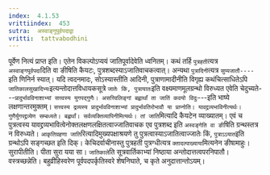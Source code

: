 ```yaml
---
index:  4.1.53
vrittiindex:  453
sutra:  अस्वाङ्गुपूर्वपदाद्वा
vritti:  tattvabodhini 
---
```


पूर्वेण नित्यं प्राप्त इति। एतेन विकल्पोऽप्ययं जातिपूर्वादेवेति ध्वनितम्। कथं तर्हि `पुत्रहती`त्यत्र `अस्वाङ्गपूर्वपदा`दिति वा ङीषिति कैयटः, पुत्रशब्दस्याऽजातिवाचकत्वात्। अन्यथा `पुत्रादिनी`त्यत्र `सुप्यजातौ----`इति णिनिर्न स्यात्। यदि त्वदनमादः, सोऽस्यास्तीति आदिनी, पुत्राणामादीनीति विगृह्य कथंचित्साधितेऽपि `जातिकालसुखादिभ्यः`इत्यन्तोदात्तविधायकसूत्रे `जातेः किं, पुत्रायातः`इति वक्ष्यमाणमूलग्रन्थो विरुध्यत एवेति चेदुच्यते---`प्रादुर्भावविनाशाभ्यां सत्त्वस्य युगपद्गुणैः। असत्त्विलिङ्गां बह्वार्थां ता जातिं कवयो विदुः`---इति भाष्ये लक्षणान्तरमुक्तम्। `सत्त्वस्य द्रव्यस्य प्रादुर्भावविनाशाभ्यां प्रादुर्भावतिरोभावौ या प्राप्नोति। यावद्द्रव्यभाविनीत्यर्थः। गुणैर्युगपद्द्रव्येण सम्बध्यते। बह्वर्थां। सर्वव्यक्तिव्यापिनीमित्यर्थः। तां जाति`मित्यादि कैयटेन व्याख्यातम्। एवं च पुत्रत्वस्य यावद्द्रव्यभावित्वेनोक्तलक्षणलक्षितत्वाज्जातिवाचक एव पुत्रशब्द इति `अस्वङ्गेति वा ङी`षिति ग्रन्थस्तत्र न विरुध्यते। `आकृतिग्रहणा जाति`रित्यादिमुख्यपक्षाश्रयणे तु पुत्रत्वास्याऽजातित्वाज्जातेः किं, `पुत्राऽऽयात`इति ग्रन्थोऽपि सङ्गच्छत इति दिक्। केचिदर्वाचीनास्तु पुत्रहती पुत्रग्धीत्यत्र `क्तादल्पाख्याया`मित्यनेन ङीषामाहुः। सुरापीतीति। पीता सुरा यया सा। `जातिकाले`ति सूत्रवार्तिकाभ्यां निष्ठाया अन्तोदात्तत्वपरनिपातौ। वस्त्रच्छन्नेति। बहुव्रीहिस्वरेण पूर्वपदपर्कृतिस्वरे शेषनिघाते, च कृते अनुदात्तान्तोऽयम्।


